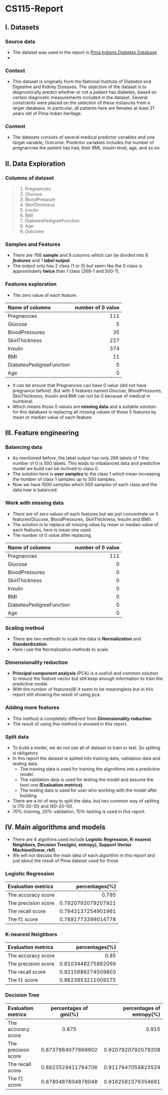 # CS115-Report

## I. Datasets

### Source data

- The dataset was used in the report is [Pima Indians Diabetes Database](https://www.kaggle.com/datasets/uciml/pima-indians-diabetes-database)
- 
### Context 

- This dataset is originally from the National Institute of Diabetes and Digestive and Kidney Diseases. The objective of the dataset is to diagnostically predict whether or not a patient has diabetes, based on certain diagnostic measurements included in the dataset. Several constraints were placed on the selection of these instances from a larger database. In particular, all patients here are females at least 21 years old of Pima Indian heritage.

### Content

- The datasets consists of several medical predictor variables and one target variable, Outcome. Predictor variables includes the number of pregnancies the patient has had, their BMI, insulin level, age, and so on.

## II. Data Exploration

### Columns of dataset

> 1. Pregnancies
> 2. Glucose
> 3. BloodPressure
> 4. SkinThickness
> 5. Insulin
> 6. BMI
> 7. DiabetesPedigreeFunction
> 8. Age
> 9. Outcome

### Samples and Features

- There are 768 **sample** and 9 columns which can be divided into 8 ***features*** and 1 ***label output***.
- The output only has 2 class (1 or 0) but seem like the 0 class is approximately **twice** than 1 class (268-1 and 500-1).

### Features exploration

- The zero value of each feature. 

| Name of columns | number of 0 value |
|:----------------|------------------:|
| Pregnancies | 111 |
| Glucose | 5 |
| BloodPressures | 35 |
| SkinThickness | 227 |
| Insulin | 374 |
| BMI | 11 |
| DiabetesPedigreeFunction | 0 |
| Age | 0 |

- It can be ensure that Pregnancies can have 0 value (did not have pregnance before). But with 5 features named Glucose, BloodPressures, SkinThickness, Insulin and BMI can not be 0 because of medical in numberal. 
- Which means those 0 values are **missing data** and a suitable solution for this database is replacing all missing values of these 5 features by mean or median value of each feature.

## III. Feature engineering

### Balancing data

- As mentioned before, the label output has only 268 labels of 1 this number of 0 is 500 labels. This leads to imbalanced data and predictive model we build can be inclined to class 0.
- The solution here is ***over samples*** to the class 1 which mean increasing the number of class 1 samples up to 500 samples.
- Now we have 1000 samples which 500 samples of each class and the data now is balanced.

### Work with missing data

- There are of zero values of each features but we just concentrate on 5 features(Glucose, BloodPressures, SkinThickness, Insulin and BMI).
- The solution is to replace all missing value by mean or median value of each features, here is mean one used.
- The number of 0 value after replacing.

| Name of columns | number of 0 value |
|:----------------|------------------:|
| Pregnancies | 111 |
| Glucose | 0 |
| BloodPressures | 0 |
| SkinThickness | 0 |
| Insulin | 0 |
| BMI | 0 |
| DiabetesPedigreeFunction | 0 |
| Age | 0 |

### Scaling method

- There are two methods to scale the data is **Normalization** and **Standardization**.
- Here i use the Normalization methods to scale.

### Dimensionality reduction

- **Principal component analysis** (PCA) is a usefull and common solution to reduce the feature vector but still keep anough information to train the predictive model.
- With the number of features(8) it seem to be meaningless but in this report still showing the result of using pca.

### Adding more features

- This method is completely different from **Dimensionality reduction**.
- The result of using this method is showed in this report.

### Split data

- To build a model, we do not use all of dataset to train or test. So spliting is obligatory
- In this report the dataset is splited into training data, validation data and testing data.
  - The training data is used for training the algorithms into a predictive model.
  - The validation data is used for testing the model and assume the best one **(Evaluation metrics)**. 
  - The testing data is used for user who working with the model after building.
- There are a lot of way to split the data, but two common way of spliting is (70-20-10) and (60-20-10).
- 70%-training, 20%-validation, 10%-testing is used in this report.

## IV. Main algorithms and models

- There are 4 algothms used include **Logistic Regression, K-nearest Neighbors, Decision Tree(gini, entropy), Support Vector Machine(linear, rbf)**.
- We will not discuss the main idea of each algorithm in this report and just about the result of Pima dataset used for those.

### Logistic Regression

| Evaluation metrics | percentages(%) |
|:----------------|------------------:|
| The accuracy score | 0.785 |
| The precision score | 0.7920792079207921 |
| The recall score | 0.7843137254901961 |
| The f1 score | 0.7881773399014778 |

### K-nearest Neighbors

| Evaluation metrics | percentages(%) |
|:----------------|------------------:|
| The accuracy score | 0.85 |
| The precision score | 0.8103448275862069 |
| The recall score | 0.9215686274509803 |
| The f1 score | 0.8623853211009175 |

### Decision Tree

| Evaluation metrics | percentages of gini(%) | percentages of entropy(%) |
|:----------------|:------------------:|------------------:|
| The accuracy score | 0.875 | 0.915 |
| The precision score | 0.8737864077669902 | 0.9207920792079208 |
| The recall score | 0.8823529411764706 | 0.9117647058823529 |
| The f1 score | 0.8780487804878048 | 0.9162561576354681 |
